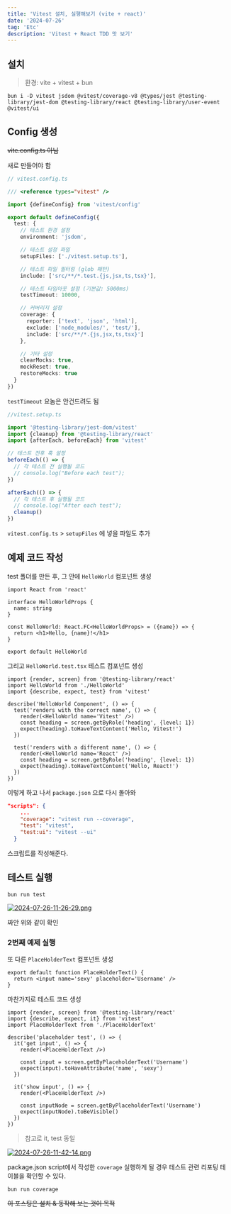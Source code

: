 ```yaml
---
title: 'Vitest 설치, 실행해보기 (vite + react)'
date: '2024-07-26'
tag: 'Etc'
description: 'Vitest + React TDD 맛 보기'
---
```


## 설치

> 환경: vite + vitest + bun

```
bun i -D vitest jsdom @vitest/coverage-v8 @types/jest @testing-library/jest-dom @testing-library/react @testing-library/user-event @vitest/ui
```

## Config 생성

~~vite.config.ts 아님~~

새로 만들어야 함

```ts
// vitest.config.ts

/// <reference types="vitest" />

import {defineConfig} from 'vitest/config'

export default defineConfig({
  test: {
    // 테스트 환경 설정
    environment: 'jsdom',

    // 테스트 설정 파일
    setupFiles: ['./vitest.setup.ts'],

    // 테스트 파일 필터링 (glob 패턴)
    include: ['src/**/*.test.{js,jsx,ts,tsx}'],

    // 테스트 타임아웃 설정 (기본값: 5000ms)
    testTimeout: 10000,

    // 커버리지 설정
    coverage: {
      reporter: ['text', 'json', 'html'],
      exclude: ['node_modules/', 'test/'],
      include: ['src/**/*.{js,jsx,ts,tsx}']
    },

    // 기타 설정
    clearMocks: true,
    mockReset: true,
    restoreMocks: true
  }
})
```

`testTimeout` 요놈은 안건드려도 됨

```ts
//vitest.setup.ts

import '@testing-library/jest-dom/vitest'
import {cleanup} from '@testing-library/react'
import {afterEach, beforeEach} from 'vitest'

// 테스트 전후 훅 설정
beforeEach(() => {
  // 각 테스트 전 실행될 코드
  // console.log("Before each test");
})

afterEach(() => {
  // 각 테스트 후 실행될 코드
  // console.log("After each test");
  cleanup()
})
```

`vitest.config.ts` > `setupFiles` 에 넣을 파일도 추가

## 예제 코드 작성

test 폴더를 만든 후, 그 안에 `HelloWorld` 컴포넌트 생성

```tsx
import React from 'react'

interface HelloWorldProps {
  name: string
}

const HelloWorld: React.FC<HelloWorldProps> = ({name}) => {
  return <h1>Hello, {name}!</h1>
}

export default HelloWorld
```

그리고 `HelloWorld.test.tsx` 테스트 컴포넌트 생성

```tsx
import {render, screen} from '@testing-library/react'
import HelloWorld from './HelloWorld'
import {describe, expect, test} from 'vitest'

describe('HelloWorld Component', () => {
  test('renders with the correct name', () => {
    render(<HelloWorld name='Vitest' />)
    const heading = screen.getByRole('heading', {level: 1})
    expect(heading).toHaveTextContent('Hello, Vitest!')
  })

  test('renders with a different name', () => {
    render(<HelloWorld name='React' />)
    const heading = screen.getByRole('heading', {level: 1})
    expect(heading).toHaveTextContent('Hello, React!')
  })
})
```

이렇게 하고 나서 `package.json` 으로 다시 돌아와

```json
"scripts": {
    ...
    "coverage": "vitest run --coverage",
    "test": "vitest",
    "test:ui": "vitest --ui"
  }
```

스크립트를 작성해준다.

## 테스트 실행

```
bun run test
```

[![2024-07-26-11-26-29.png](https://i.postimg.cc/pdYMfDRg/2024-07-26-11-26-29.png)](https://postimg.cc/rdmHcRdJ)

짜안 위와 같이 확인

### 2번째 예제 실행

또 다른 `PlaceHolderText` 컴포넌트 생성

```tsx
export default function PlaceHolderText() {
  return <input name='sexy' placeholder='Username' />
}
```

마찬가지로 테스트 코드 생성

```tsx
import {render, screen} from '@testing-library/react'
import {describe, expect, it} from 'vitest'
import PlaceHolderText from './PlaceHolderText'

describe('placeholder test', () => {
  it('get input', () => {
    render(<PlaceHolderText />)

    const input = screen.getByPlaceholderText('Username')
    expect(input).toHaveAttribute('name', 'sexy')
  })

  it('show input', () => {
    render(<PlaceHolderText />)

    const inputNode = screen.getByPlaceholderText('Username')
    expect(inputNode).toBeVisible()
  })
})
```

> 참고로 it, test 동일

[![2024-07-26-11-42-14.png](https://i.postimg.cc/YqK9zxHS/2024-07-26-11-42-14.png)](https://postimg.cc/pyCR2zyN)

package.json script에서 작성한 `coverage` 실행하게 될 경우 테스트 관련 리포팅 테이블을 확인할 수 있다.

```
bun run coverage
```

~~이 포스팅은 설치 & 동작해 보는 것이 목적~~
